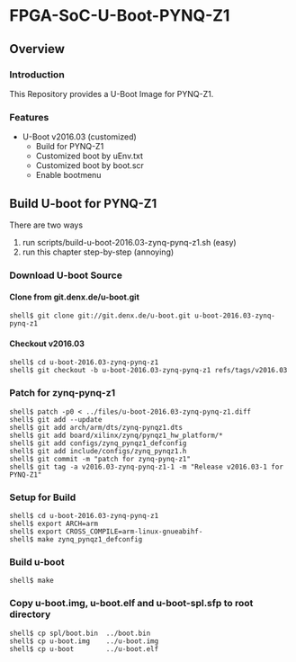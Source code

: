 FPGA-SoC-U-Boot-PYNQ-Z1
====================================================================================

Overview
------------------------------------------------------------------------------------

### Introduction

This Repository provides a U-Boot Image for PYNQ-Z1.

### Features

* U-Boot v2016.03 (customized)
  + Build for PYNQ-Z1
  + Customized boot by uEnv.txt
  + Customized boot by boot.scr
  + Enable bootmenu

Build U-boot for PYNQ-Z1
------------------------------------------------------------------------------------

There are two ways

1. run scripts/build-u-boot-2016.03-zynq-pynq-z1.sh (easy)
2. run this chapter step-by-step (annoying)

### Download U-boot Source

#### Clone from git.denx.de/u-boot.git

```console
shell$ git clone git://git.denx.de/u-boot.git u-boot-2016.03-zynq-pynq-z1
```

#### Checkout v2016.03

```console
shell$ cd u-boot-2016.03-zynq-pynq-z1
shell$ git checkout -b u-boot-2016.03-zynq-pynq-z1 refs/tags/v2016.03
```

### Patch for zynq-pynq-z1

```console
shell$ patch -p0 < ../files/u-boot-2016.03-zynq-pynq-z1.diff
shell$ git add --update
shell$ git add arch/arm/dts/zynq-pynqz1.dts
shell$ git add board/xilinx/zynq/pynqz1_hw_platform/*
shell$ git add configs/zynq_pynqz1_defconfig
shell$ git add include/configs/zynq_pynqz1.h
shell$ git commit -m "patch for zynq-pynq-z1"
shell$ git tag -a v2016.03-zynq-pynq-z1-1 -m "Release v2016.03-1 for PYNQ-Z1"
```

### Setup for Build 

```console
shell$ cd u-boot-2016.03-zynq-pynq-z1
shell$ export ARCH=arm
shell$ export CROSS_COMPILE=arm-linux-gnueabihf-
shell$ make zynq_pynqz1_defconfig
```

### Build u-boot

```console
shell$ make
```

### Copy u-boot.img, u-boot.elf and u-boot-spl.sfp to root directory

```console
shell$ cp spl/boot.bin  ../boot.bin
shell$ cp u-boot.img    ../u-boot.img
shell$ cp u-boot        ../u-boot.elf
```
